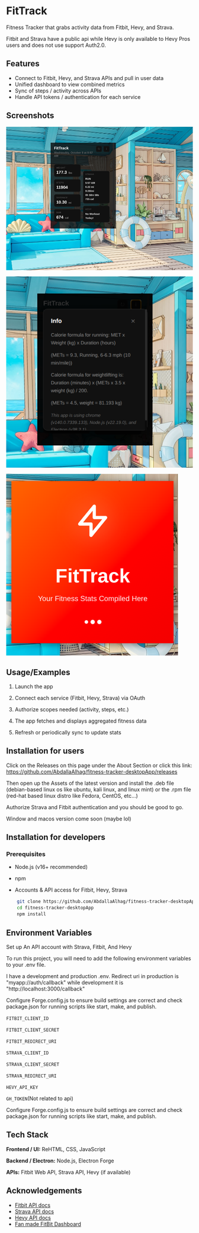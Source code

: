 
# FitTrack

Fitness Tracker that grabs activity data from Fitbit, Hevy, and Strava. 

Fitbit and Strava have a public api while Hevy is only available to Hevy Pros users and does not use support Auth2.0.





## Features

- Connect to Fitbit, Hevy, and Strava APIs and pull in user data  
- Unified dashboard to view combined metrics  
- Sync of steps / activity across APIs  
- Handle API tokens / authentication for each service  

## Screenshots

![Main Dashboard](readMeAssets/Screenshot1.png)

![Info Modal](readMeAssets/Screenshot2.png)

![Loading Screen](readMeAssets/Screenshot3.png)



## Usage/Examples

  1. Launch the app

  2. Connect each service (Fitbit, Hevy, Strava) via OAuth

  3. Authorize scopes needed (activity, steps, etc.)

  4. The app fetches and displays aggregated fitness data

  5. Refresh or periodically sync to update stats

## Installation for users

  Click on the Releases on this page under the About Section or click this link: https://github.com/AbdallaAlhag/fitness-tracker-desktopApp/releases 

  Then open up the Assets of the latest version and install the .deb file (debian-based linux os like ubuntu, kali linux, and linux mint) or the .rpm file (red-hat based linux distro like Fedora, CentOS, etc...)

  Authorize Strava and Fitbit authentication and you should be good to go.

  Window and macos version come soon (maybe lol)

## Installation for developers

### Prerequisites

- Node.js (v16+ recommended)

- npm

- Accounts & API access for Fitbit, Hevy, Strava

```bash
    git clone https://github.com/AbdallaAlhag/fitness-tracker-desktopApp.git
    cd fitness-tracker-desktopApp
    npm install
```

## Environment Variables

Set up An API account with Strava, Fitbit, And Hevy 


To run this project, you will need to add the following environment variables to your .env file.

I have a development and production .env.
Redirect uri in production is "myapp://auth/callback" while development it is "http://localhost:3000/callback" 

Configure Forge.config.js to ensure build settings are correct and check package.json for running scripts like start, make, and publish.

`FITBIT_CLIENT_ID`

`FITBIT_CLIENT_SECRET`

`FITBIT_REDIRECT_URI` 

`STRAVA_CLIENT_ID` 

`STRAVA_CLIENT_SECRET` 

`STRAVA_REDIRECT_URI`

`HEVY_API_KEY`

`GH_TOKEN`(Not related to api)

Configure Forge.config.js to ensure build settings are correct and check package.json for running scripts like start, make, and publish.

## Tech Stack

**Frontend / UI:** ReHTML, CSS, JavaScript

**Backend / Electron:** Node.js, Electron Forge

**APIs:** Fitbit Web API, Strava API, Hevy (if available)


## Acknowledgements

 - [Fitbit API docs](https://dev.fitbit.com/build/reference/)
 - [Strava API docs](https://developers.strava.com/)
 - [Hevy API docs](https://api.hevyapp.com/docs/)
 - [Fan made FitBit Dashboard](https://github.com/jlai/fitness-dashboard/)  

